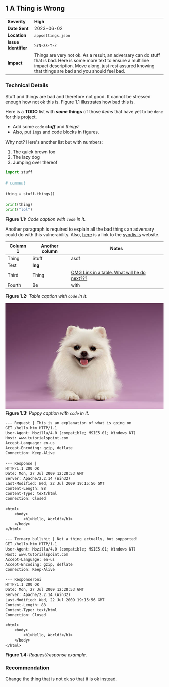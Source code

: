 ## 1 A Thing is Wrong

| | |
| ----------------- | ------- |
| **Severity**          | **High** |
| **Date Sent**         | 2023-06-02 |
| **Location**          | `appsettings.json` |
| **Issue Identifier**  | `SYN-XX-Y-Z` |
| **Impact**            | Things are very not ok. As a result, an adversary can do stuff that is bad. Here is some more text to ensure a multiline impact description. Move along, just rest assured knowing that things are bad and you should feel bad. |

### Technical Details

Stuff and things are bad and therefore not good. It cannot be stressed enough how not ok this is. Figure 1.1 illustrates how bad this is.

Here is a **TODO** list with ***some* things** of those *items* that have yet to be `done` for this project.
* Add some `code` ***stuff*** and *things*!
* Also, put `img`s and code blocks in figures.

Why not? Here's another list but with numbers:
1. The quick brown fox
2. The lazy dog
3. Jumping over thereof

```python
import stuff

# comment

thing = stuff.things()

print(thing)
print("lol")
```
**Figure 1.1:** *Code caption with `code` in it.*

Another paragraph is required to explain all the bad things an adversary could do with this vulnerability. Also, [here](https://syndis.is) is a link to the [syndis.is](https://syndis.is) website.

| **Column 1** | **Another column** | **Notes** |
| ------------ | ------------------ | --------- |
| Thing        | Stuff              | asdf      |
| Test         | **Ing**            |           |
| Third        | Thing              | [OMG Link in a table. What will he do next???](https://syndis.is)     |
| Fourth       | Be                 | with      |
**Figure 1.2:** *Table caption with `code` in it.*

![puppy](puppy.jpeg)
**Figure 1.3:** *Puppy caption with `code` in it.*

```reqres
--- Request | This is an explanation of what is going on
GET /hello.htm HTTP/1.1
User-Agent: Mozilla/4.0 (compatible; MSIE5.01; Windows NT)
Host: www.tutorialspoint.com
Accept-Language: en-us
Accept-Encoding: gzip, deflate
Connection: Keep-Alive

--- Response | 
HTTP/1.1 200 OK
Date: Mon, 27 Jul 2009 12:28:53 GMT
Server: Apache/2.2.14 (Win32)
Last-Modified: Wed, 22 Jul 2009 19:15:56 GMT
Content-Length: 88
Content-Type: text/html
Connection: Closed

<html>
    <body>
        <h1>Hello, World!</h1>
    </body>
</html>

--- Ternary bullshit | Not a thing actually, but supported!
GET /hello.htm HTTP/1.1
User-Agent: Mozilla/4.0 (compatible; MSIE5.01; Windows NT)
Host: www.tutorialspoint.com
Accept-Language: en-us
Accept-Encoding: gzip, deflate
Connection: Keep-Alive

--- Responseroni
HTTP/1.1 200 OK
Date: Mon, 27 Jul 2009 12:28:53 GMT
Server: Apache/2.2.14 (Win32)
Last-Modified: Wed, 22 Jul 2009 19:15:56 GMT
Content-Length: 88
Content-Type: text/html
Connection: Closed

<html>
    <body>
        <h1>Hello, World!</h1>
    </body>
</html>
```
**Figure 1.4:** *Request/response example.*

### Recommendation

Change the thing that is not ok so that it is ok instead.
